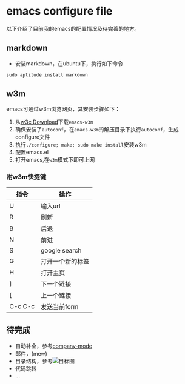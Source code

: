 emacs configure file
===
以下介绍了目前我的emacs的配置情况及待完善的地方。

markdown  
---
- 安装markdown，在ubuntu下，执行如下命令
```c
sudo aptitude install markdown
```

w3m
---
emacs可通过w3m浏览网页，其安装步骤如下：    
1. 从[w3c Download](http://emacs-w3m.namazu.org/index-en.html#download)下载`emacs-w3m`     
2. 确保安装了`autoconf`，在`emacs-w3m`的解压目录下执行`autoconf`，生成configure文件     
3. 执行`./configure; make; sudo make install`安装w3m    
4. 配置emacs.el     
5. 打开emacs,在`w3m`模式下即可上网    

### 附w3m快捷键

 指令| 操作
----|-----
  U | 输入url
  R | 刷新
  B | 后退
  N | 前进
  S | google search
  G | 打开一个新的标签
  H | 打开主页
  ] | 下一个链接
  [ | 上一个链接
  C-c C-c | 发送当前form


待完成
---
- 自动补全，参考[company-mode](https://github.com/company-mode/company-mode)
- 邮件，(mew)
- 目录结构，参考![目标图](http://dl2.iteye.com/upload/attachment/0054/7917/7431fe27-9246-3ff0-aff9-99f1a095aa16.png)
- 代码跳转
- ...



